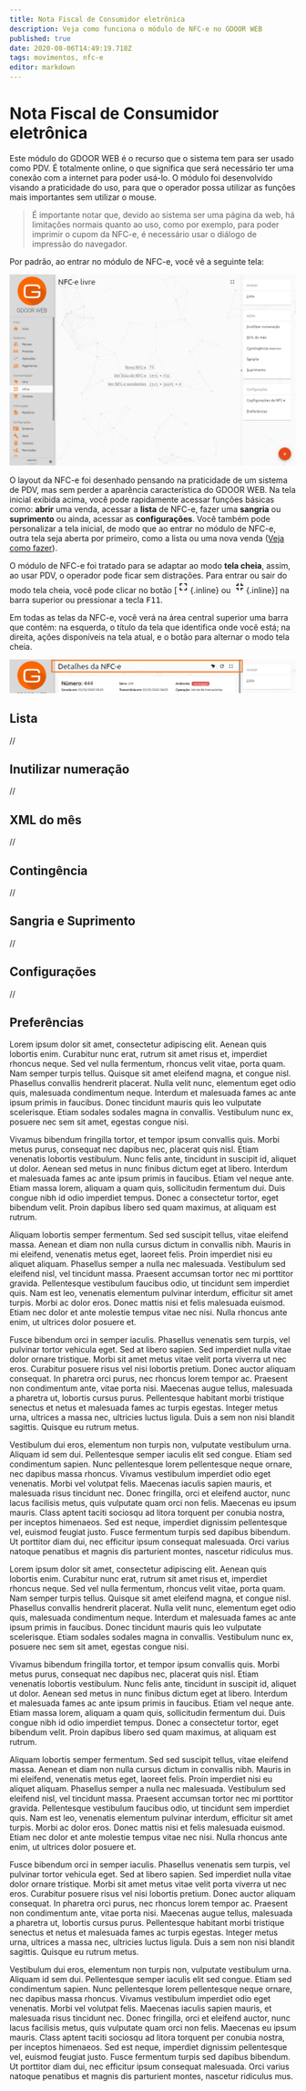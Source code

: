 ```yaml
---
title: Nota Fiscal de Consumidor eletrônica
description: Veja como funciona o módulo de NFC-e no GDOOR WEB
published: true
date: 2020-08-06T14:49:19.718Z
tags: movimentos, nfc-e
editor: markdown
---
```


# Nota Fiscal de Consumidor eletrônica

Este módulo do GDOOR WEB é o recurso que o sistema tem para ser usado como PDV. É totalmente online, o que significa que será necessário ter uma conexão com a internet para poder usá-lo. O módulo foi desenvolvido visando a praticidade do uso, para que o operador possa utilizar as funções mais importantes sem utilizar o mouse. 

> É importante notar que, devido ao sistema ser uma página da web, há limitações normais quanto ao uso, como por exemplo, para poder imprimir o cupom da NFC-e, é necessário usar o diálogo de impressão do navegador.

Por padrão, ao entrar no módulo de NFC-e, você vê a seguinte tela:

![Tela inicial da NFC-e](/movimentos/nfce/tela-inicial-nfce.png)

O layout da NFC-e foi desenhado pensando na praticidade de um sistema de PDV, mas sem perder a aparência característica do GDOOR WEB. Na tela inicial exibida acima, você pode rapidamente acessar funções básicas como: **abrir** uma venda, acessar a **lista** de NFC-e, fazer uma **sangria** ou **suprimento** ou ainda, acessar as **configurações**. Você também pode personalizar a tela inicial, de modo que ao entrar no módulo de NFC-e, outra tela seja aberta por primeiro, como a lista ou uma nova venda ([Veja como fazer](#preferências)).

O módulo de NFC-e foi tratado para se adaptar ao modo **tela cheia**, assim, ao usar PDV, o operador pode ficar sem distrações. Para entrar ou sair do modo tela cheia, você pode clicar no botão [![](/movimentos/nfce/botao-tela-cheia.png){.inline} ou ![](/movimentos/nfce/botao-tela-cheia2.png){.inline}] na barra superior ou pressionar a tecla <kbd>F11</kbd>.

Em todas as telas da NFC-e, você verá na área central superior uma barra que contém: na esquerda, o título da tela que identifica onde você está; na direita, ações disponíveis na tela atual, e o botão para alternar o modo tela cheia.

![Barra superior da NFC-e](/movimentos/nfce/barra-superior-nfce.png)

## Lista

//

## Inutilizar numeração

//

## XML do mês

//

## Contingência

//

## Sangria e Suprimento

//

## Configurações

//

## Preferências

Lorem ipsum dolor sit amet, consectetur adipiscing elit. Aenean quis lobortis enim. Curabitur nunc erat, rutrum sit amet risus et, imperdiet rhoncus neque. Sed vel nulla fermentum, rhoncus velit vitae, porta quam. Nam semper turpis tellus. Quisque sit amet eleifend magna, et congue nisl. Phasellus convallis hendrerit placerat. Nulla velit nunc, elementum eget odio quis, malesuada condimentum neque. Interdum et malesuada fames ac ante ipsum primis in faucibus. Donec tincidunt mauris quis leo vulputate scelerisque. Etiam sodales sodales magna in convallis. Vestibulum nunc ex, posuere nec sem sit amet, egestas congue nisi.

Vivamus bibendum fringilla tortor, et tempor ipsum convallis quis. Morbi metus purus, consequat nec dapibus nec, placerat quis nisl. Etiam venenatis lobortis vestibulum. Nunc felis ante, tincidunt in suscipit id, aliquet ut dolor. Aenean sed metus in nunc finibus dictum eget at libero. Interdum et malesuada fames ac ante ipsum primis in faucibus. Etiam vel neque ante. Etiam massa lorem, aliquam a quam quis, sollicitudin fermentum dui. Duis congue nibh id odio imperdiet tempus. Donec a consectetur tortor, eget bibendum velit. Proin dapibus libero sed quam maximus, at aliquam est rutrum.

Aliquam lobortis semper fermentum. Sed sed suscipit tellus, vitae eleifend massa. Aenean et diam non nulla cursus dictum in convallis nibh. Mauris in mi eleifend, venenatis metus eget, laoreet felis. Proin imperdiet nisi eu aliquet aliquam. Phasellus semper a nulla nec malesuada. Vestibulum sed eleifend nisl, vel tincidunt massa. Praesent accumsan tortor nec mi porttitor gravida. Pellentesque vestibulum faucibus odio, ut tincidunt sem imperdiet quis. Nam est leo, venenatis elementum pulvinar interdum, efficitur sit amet turpis. Morbi ac dolor eros. Donec mattis nisi et felis malesuada euismod. Etiam nec dolor et ante molestie tempus vitae nec nisi. Nulla rhoncus ante enim, ut ultrices dolor posuere et.

Fusce bibendum orci in semper iaculis. Phasellus venenatis sem turpis, vel pulvinar tortor vehicula eget. Sed at libero sapien. Sed imperdiet nulla vitae dolor ornare tristique. Morbi sit amet metus vitae velit porta viverra ut nec eros. Curabitur posuere risus vel nisi lobortis pretium. Donec auctor aliquam consequat. In pharetra orci purus, nec rhoncus lorem tempor ac. Praesent non condimentum ante, vitae porta nisi. Maecenas augue tellus, malesuada a pharetra ut, lobortis cursus purus. Pellentesque habitant morbi tristique senectus et netus et malesuada fames ac turpis egestas. Integer metus urna, ultrices a massa nec, ultricies luctus ligula. Duis a sem non nisi blandit sagittis. Quisque eu rutrum metus.

Vestibulum dui eros, elementum non turpis non, vulputate vestibulum urna. Aliquam id sem dui. Pellentesque semper iaculis elit sed congue. Etiam sed condimentum sapien. Nunc pellentesque lorem pellentesque neque ornare, nec dapibus massa rhoncus. Vivamus vestibulum imperdiet odio eget venenatis. Morbi vel volutpat felis. Maecenas iaculis sapien mauris, et malesuada risus tincidunt nec. Donec fringilla, orci et eleifend auctor, nunc lacus facilisis metus, quis vulputate quam orci non felis. Maecenas eu ipsum mauris. Class aptent taciti sociosqu ad litora torquent per conubia nostra, per inceptos himenaeos. Sed est neque, imperdiet dignissim pellentesque vel, euismod feugiat justo. Fusce fermentum turpis sed dapibus bibendum. Ut porttitor diam dui, nec efficitur ipsum consequat malesuada. Orci varius natoque penatibus et magnis dis parturient montes, nascetur ridiculus mus.

Lorem ipsum dolor sit amet, consectetur adipiscing elit. Aenean quis lobortis enim. Curabitur nunc erat, rutrum sit amet risus et, imperdiet rhoncus neque. Sed vel nulla fermentum, rhoncus velit vitae, porta quam. Nam semper turpis tellus. Quisque sit amet eleifend magna, et congue nisl. Phasellus convallis hendrerit placerat. Nulla velit nunc, elementum eget odio quis, malesuada condimentum neque. Interdum et malesuada fames ac ante ipsum primis in faucibus. Donec tincidunt mauris quis leo vulputate scelerisque. Etiam sodales sodales magna in convallis. Vestibulum nunc ex, posuere nec sem sit amet, egestas congue nisi.

Vivamus bibendum fringilla tortor, et tempor ipsum convallis quis. Morbi metus purus, consequat nec dapibus nec, placerat quis nisl. Etiam venenatis lobortis vestibulum. Nunc felis ante, tincidunt in suscipit id, aliquet ut dolor. Aenean sed metus in nunc finibus dictum eget at libero. Interdum et malesuada fames ac ante ipsum primis in faucibus. Etiam vel neque ante. Etiam massa lorem, aliquam a quam quis, sollicitudin fermentum dui. Duis congue nibh id odio imperdiet tempus. Donec a consectetur tortor, eget bibendum velit. Proin dapibus libero sed quam maximus, at aliquam est rutrum.

Aliquam lobortis semper fermentum. Sed sed suscipit tellus, vitae eleifend massa. Aenean et diam non nulla cursus dictum in convallis nibh. Mauris in mi eleifend, venenatis metus eget, laoreet felis. Proin imperdiet nisi eu aliquet aliquam. Phasellus semper a nulla nec malesuada. Vestibulum sed eleifend nisl, vel tincidunt massa. Praesent accumsan tortor nec mi porttitor gravida. Pellentesque vestibulum faucibus odio, ut tincidunt sem imperdiet quis. Nam est leo, venenatis elementum pulvinar interdum, efficitur sit amet turpis. Morbi ac dolor eros. Donec mattis nisi et felis malesuada euismod. Etiam nec dolor et ante molestie tempus vitae nec nisi. Nulla rhoncus ante enim, ut ultrices dolor posuere et.

Fusce bibendum orci in semper iaculis. Phasellus venenatis sem turpis, vel pulvinar tortor vehicula eget. Sed at libero sapien. Sed imperdiet nulla vitae dolor ornare tristique. Morbi sit amet metus vitae velit porta viverra ut nec eros. Curabitur posuere risus vel nisi lobortis pretium. Donec auctor aliquam consequat. In pharetra orci purus, nec rhoncus lorem tempor ac. Praesent non condimentum ante, vitae porta nisi. Maecenas augue tellus, malesuada a pharetra ut, lobortis cursus purus. Pellentesque habitant morbi tristique senectus et netus et malesuada fames ac turpis egestas. Integer metus urna, ultrices a massa nec, ultricies luctus ligula. Duis a sem non nisi blandit sagittis. Quisque eu rutrum metus.

Vestibulum dui eros, elementum non turpis non, vulputate vestibulum urna. Aliquam id sem dui. Pellentesque semper iaculis elit sed congue. Etiam sed condimentum sapien. Nunc pellentesque lorem pellentesque neque ornare, nec dapibus massa rhoncus. Vivamus vestibulum imperdiet odio eget venenatis. Morbi vel volutpat felis. Maecenas iaculis sapien mauris, et malesuada risus tincidunt nec. Donec fringilla, orci et eleifend auctor, nunc lacus facilisis metus, quis vulputate quam orci non felis. Maecenas eu ipsum mauris. Class aptent taciti sociosqu ad litora torquent per conubia nostra, per inceptos himenaeos. Sed est neque, imperdiet dignissim pellentesque vel, euismod feugiat justo. Fusce fermentum turpis sed dapibus bibendum. Ut porttitor diam dui, nec efficitur ipsum consequat malesuada. Orci varius natoque penatibus et magnis dis parturient montes, nascetur ridiculus mus.
